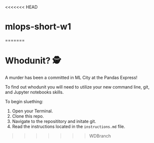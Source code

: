 <<<<<<< HEAD
# mlops-short-w1
=======
# Whodunit? 🕵️

A murder has been a committed in ML City at the Pandas Express!

To find out whodunit you will need to utilize your new command line, git, and Jupyter notebooks skills.  

To begin sluething:
    <ol> 
        <li>Open your Terminal.</li>
        <li>Clone this repo.</li>
        <li>Navigate to the reposititory and initate git.</li>
        <li>Read the instructions located in the `instructions.md` file.</li>
    </ol>

>>>>>>> WDBranch

